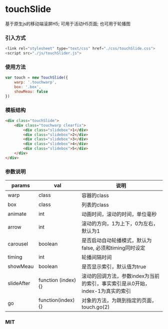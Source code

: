 # touchSlide
基于原生js的移动端滚屏H5; 可用于活动H5页面; 也可用于轮播图

### 引入方式
```javascript
<link rel="stylesheet" type="text/css" href="./css/touchSlide.css">
<script src="./js/touchSlider.js">
```

### 使用方法

``` javascript
var touch = new TouchSlide({
	warp: '.touchwarp',
	box: '.box',
	showMeau: false
})
```

### 模板结构
``` html
<div class="touchSlide">
	<div class="touchwarp clearfix">
		<div class="slidebox">1</div>
		<div class="slidebox">2</div>
		<div class="slidebox">3</div>
		<div class="slidebox">4</div>
		<div class="slidebox">5</div>
	</div>
</div>
```

### 参数说明

| params | val | 说明 |
|------|-------|-------|
| warp | class | 容器的class |
| box  | class | 列表的class |
| animate | int | 动画时间，滚动的时间，单位毫秒 |
| arrow | int | 滚动的方向，1为上下，0为左右，默认为1 |
| carousel | boolean | 是否启动自动轮播模式，默认为false, 必须和timing同时设定 |
| timing | int | 轮播间隔时间 |
| showMeau | boolean | 是否显示索引，默认值为true |
| slideAfter | function (index) {} | 滚动的回调方法，参数index为当前的索引，事实索引是从0开始，index-1为真实的索引 |
| go | function(index) {} | 对象的方法，为跳到指定的页面，touch.go(2) |


### MIT
